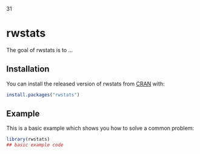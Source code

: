  31
# rwstats

<!-- badges: start -->
<!-- badges: end -->

The goal of rwstats is to ...

## Installation

You can install the released version of rwstats from [CRAN](https://CRAN.R-project.org) with:

``` r
install.packages("rwstats")
```

## Example

This is a basic example which shows you how to solve a common problem:

``` r
library(rwstats)
## basic example code
```

